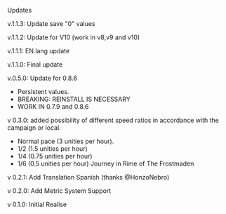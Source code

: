 Updates

v.1.1.3: Update save "0" values

v.1.1.2: Update for V10 (work in v8,v9 and v10)

v.1.1.1: EN.lang update

v.1.1.0: Final update

v.0.5.0: Update for 0.8.6
- Persistent values.
- BREAKING: REINSTALL IS NECESSARY
- WORK IN 0.7.9 and 0.8.6

v 0.3.0: added possibility of different speed ratios in accordance with the campaign or local.
- Normal pace (3 unities per hour).
- 1/2 (1.5 unities per hour)
- 1/4 (0.75 unities per hour)
- 1/6 (0.5 unities per hour) Journey in Rime of The Frostmaden

v 0.2.1: Add Translation Spanish (thanks @HonzoNebro)

v 0.2.0: Add Metric System Support

v 0.1.0: Initial Realise
